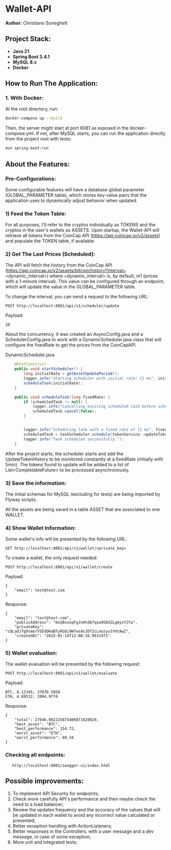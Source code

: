 # Wallet-API

**Author:** Christiano Soneghett

## Project Stack:

- **Java 21**
- **Spring Boot 3.4.1**
- **MySQL 8.x**
- **Docker**

## How to Run The Application:

### 1. With Docker:

At the root directory, run:

```bash
docker-compose up --build
```

Then, the server might start at port 8081 as exposed in the docker-compose.yml. If not, after MySQL starts, you can run
the application directly from the project root with tests:

```bash
mvn spring-boot:run
```

## About the Features:

### Pre-Configurations:

Some configurable features will have a database global parameter (GLOBAL_PARAMETER table), which stores key-value pairs
that the application uses to dynamically adjust behavior when updated.

### 1) Feed the Token Table:

For all purposes, I'll refer to the cryptos individually as TOKENS and the cryptos in the user's wallets as ASSETS. Upon
startup, the Wallet-API will retrieve all tokens from the CoinCap API (https://api.coincap.io/v2/assets) and populate
the TOKEN table, if available.

### 2) Get The Last Prices (Scheduled):

The API will fetch the history from the CoinCap
API (https://api.coincap.io/v2/assets/bitcoin/history?interval=<dynamic_interval>) where <dynamic_interval> is, by
default, m1 (prices with a 1-minute interval). This value can be configured through an endpoint, which will update the
value in the GLOBAL_PARAMETER table.

To change the interval, you can send a request to the following URL:

```
POST http://localhost:8081/api/v1/scheduler/update
```

Payload:

```
20
```

About the concurrency, it was created an AsyncConfig.java and a SchedulerConfig.java to work with a DynamicScheduler.java class that
will configure the fixedRate to get the prices from the CoinCapAPI.

DynamicScheduler.java
```java
    @PostConstruct
    public void startScheduler() {
        long initialRate = getAssetUpdatePeriod();
        logger.info("Starting scheduler with initial rate: {} ms", initialRate);
        scheduleTask(initialRate);
    }

    public void scheduleTask(long fixedRate) {
        if (scheduledTask != null) {
            logger.info("Cancelling existing scheduled task before scheduling a new one.");
            scheduledTask.cancel(false);
        }


        logger.info("Scheduling task with a fixed rate of {} ms", fixedRate);
        scheduledTask = taskScheduler.schedule(tokenService::updateTokensHistoryList, new FixedRateTrigger(fixedRate));
        logger.info("Task scheduled successfully.");
    }
```

After the project starts, the scheduler starts and add the UpdateTokenHistory to be monitored constantly at a fixedRate (initially with 5min).
The tokens found to update will be added to a list of List<CompletableFuture<Void>> to be processed asynchronously.

### 3) Save the information:

The initial schemas for MySQL (excluding for tests) are being imported by Flyway scripts.

All the assets are being saved in a table ASSET that are associated to one WALLET.

### 4) Show Wallet Information:

Some wallet's info will be presented by the following URL:

```
GET http://localhost:8081/api/v1/wallet/<private_key>
```

To create a wallet, the only request needed:

```
POST http://localhost:8081/api/v1/wallet/create
```

Payload:

```
{
    "email": test@test.com
}
```

Response:

```
{
    "email": "test@test.com",
    "publicAddress": "mn2BvxoqFgJnHtd67qsw9SDXZLgAyxY2Ya",
    "privateKey": "cQLadJ7g9smorV5EdQHaBTyRG8i9W7ws4sJDf2cLeozyv1YdtAwZ",
    "createdAt": "2025-01-14T12:06:16.9631971"
}
```

### 5) Wallet evaluation:

The wallet evaluation will be presented by the following request:

```
POST http://localhost:8081/api/v1/wallet/evaluate
```

Payload:

```
BTC, 0.12345, 37870.5058
ETH, 4.89532, 2004.9774
```

Response:
```
{
    "total": 27646.002225875406871828029,
    "best_asset": "BTC",
    "best_performance": 154.72,
    "worst_asset": "ETH",
    "worst_performance": 60.34
}
```

### Checking all endpoints:

```
   http://localhost:8081/swagger-ui/index.html
```

## Possible improvements:

1) To implement API Security for endpoints;
2) Check more carefully API's performance and then maybe check the need to a load balancer;
3) Review the updates frequency and the accuracy of the values that will be updated in each wallet to avoid any
   incorrect value calculated or presented;
4) Better exception handling with ActionListeners;
5) Better responses in the Controllers, with a user message and a dev message, in case of some exception;
6) More unit and integrated tests;
